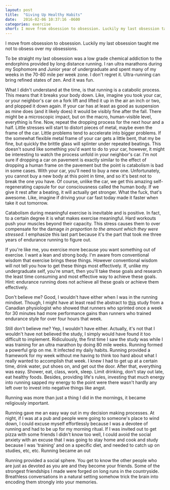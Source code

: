```yaml
---
layout: post
title:  "Giving Up Healthy Habits"
date:   2016-02-06 10:37:16 -0600
categories: exercise
short: I move from obsession to obsession. Luckily my last obsession taught me not to obsess over my obsessions.
---
```

I move from obsession to obsession. Luckily my last obsession taught me not to obsess over my obsessions.

To be straight my last obsession was a low grade chemical addiction to the endorphins provided by long distance running. I ran ultra marathons during my Sophomore and Junior year of undergraduate and spent many of my weeks in the 70-80 mile per week zone. I don't regret it. Ultra-running can bring refined states of zen. And it was fun. 

What I didn't understand at the time, is that running is a catabolic process. This means that it breaks your body down. Like, imagine you took your car, or your neighbor's car on a fork lift and lifted it up in the air an inch or two, and plopped it down again. If your car has at least as good as suspension as mine does (and it likely does) it would be visibly fine after the fall. There might be a microscopic impact, but on the macro, human-visible level, everything is fine. Now, repeat the dropping process for the next hour and a half. Little stresses will start to distort pieces of metal, maybe even the frame of the car. Little problems tend to accelerate into bigger problems. If the somewhat flexible metal frame of your car gets a little bent, that my be fine, but quickly the brittle glass will splinter under repeated beatings. This doesn't sound like something you'd want to do to your car, however, it might be interesting to watch the process unfold in your neighbor's car. I'm not sure if dropping a car on pavement is exactly similar to the effect of dropping a human frame on the pavement but the point is catabolism is bad in some cases. With your car, you'll need to buy a new one. Unfortunately, you cannot buy a new body at this point in time, and so it's best not to break the one you have. Of course, unlike the car, we get this amazing self-regenerating capsule for our consciousness called the human body. If we give it rest after a beating, it will actually get stronger. What the fuck, that's awesome. Like, imagine if driving your car fast today made it faster when take it out tomorrow.

Catabolism during meaningful exercise is inevitable and is positive. In fact, to a certain degree it is what makes exercise meaningful. Hard workouts push your muscles beyond their capacity. This stress causes them to over compensate for the damage *in proportion to the amount which they were stressed*. I emphasize this last part because it's the part that took me three years of endurance running to figure out.

If you're like me, you exercise more because you want something out of exercise. I want a lean and strong body. I'm aware from conventional wisdom that exercise brings these things. However conventional wisdom will not tell you how to get these things most effectively. If, unlike my undergraduate self, you're smart, then you'll take these goals and research the least time consuming and most effective way to achieve these goals. Hint: endurance running does not achieve all these goals or achieve them effectively.

Don't believe me? Good, I wouldn't have either when I was in the running mindset. Though, I might have at least read the abstract to [this](link) study from a Canadian physiologist who showed that runners who sprinted once a week for 30 minutes had more performance gains than runners who trained endurance style for over four hours that week.

Still don't believe me? Yep, I wouldn't have either. Actually, it's not that I wouldn't have not believed the study, I simply would have found it too difficult to implement. Ridiculously, the first time I saw the study was while I was training for an ultra marathon by doing 80 mile weeks. Running formed a powerful grip on me. It infected my daily habits. Running provided a framework for my week without me having to think too hard about what I really wanted to accomplish that week. I knew I had to get up at a certain time, drink water, put shoes on, and get out the door. After that, everything was easy. Shower, eat, class, work, sleep. Limit drinking, don't stay out late, eat healthy foods. Besides, providing life's rules, investing that much energy into running sapped my energy to the point were there wasn't hardly any left over to invest into negative things like angst. 

Running was more than just a thing I did in the mornings, it became religiously important. 

Running gave me an easy way out in my decision making processes. At night, if I was at a pub and people were going to someone's place to wind down, I could excuse myself effortlessly because I was a devotee of running and had to be up for my morning ritual. If I was invited out to get pizza with some friends I didn't know too well, I could avoid the social anxiety with an excuse that I was going to stay home and cook and study because I was 'training' and on a specific diet, and needed to catch up on studies, etc, etc. Running became an out 

Running provided a social sphere. You get to know the other people who are just as devoted as you are and they become your friends. Some of the strongest friendships I made were forged on long runs in the countryside. Breathless conversations in a natural setting somehow trick the brain into encoding them strongly into your memories.